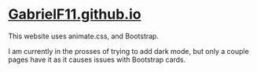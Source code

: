 # [GabrielF11.github.io](https://GabrielF11.github.io/)
This website uses animate.css, and Bootstrap.

I am currently in the prosses of trying to add dark mode, but only a couple pages have it as it causes issues with Bootstrap cards.